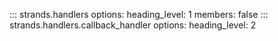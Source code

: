 ::: strands.handlers
    options:
      heading_level: 1
      members: false
::: strands.handlers.callback_handler
    options:
      heading_level: 2
